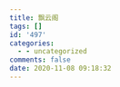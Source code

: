 ```yaml
---
title: 飘云阁
tags: []
id: '497'
categories:
  - - uncategorized
comments: false
date: 2020-11-08 09:18:32
---
```

